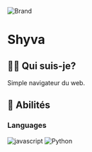 ![Brand](https://cdnb.artstation.com/p/assets/images/images/024/858/699/original/pixel-jeff-divoom.gif?1583771904?size=2048)

# Shyva

## 🙋‍♂️ Qui suis-je?

Simple navigateur du web.

## 🧪 Abilités

### Languages

![javascript](https://img.shields.io/badge/JavaScript-323330?style=for-the-badge&logo=javascript&logoColor=F7DF1E)
![Python](https://img.shields.io/badge/python-3670A0?style=for-the-badge&logo=python&logoColor=ffdd54)
